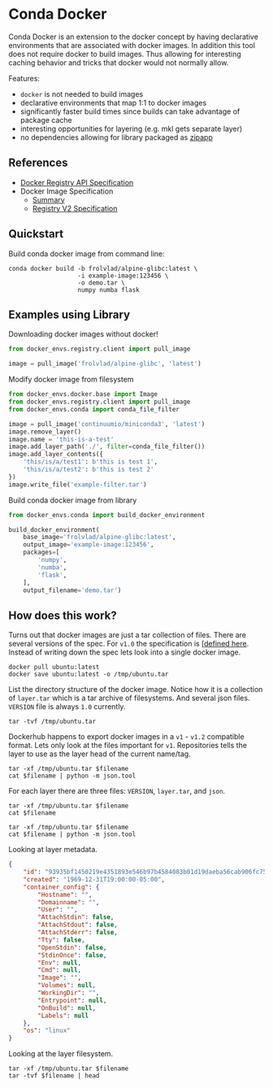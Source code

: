 Conda Docker
============

Conda Docker is an extension to the docker concept by having declarative
environments that are associated with docker images. In addition this
tool does not require docker to build images. Thus allowing for
interesting caching behavior and tricks that docker would not normally
allow.

Features:

-   `docker` is not needed to build images
-   declarative environments that map 1:1 to docker images
-   significantly faster build times since builds can take advantage of
    package cache
-   interesting opportunities for layering (e.g. mkl gets separate
    layer)
-   no dependencies allowing for library packaged as
    [zipapp](https://docs.python.org/3/library/zipapp.html)

References
----------

-   [Docker Registry API
    Specification](https://docs.docker.com/registry/spec/api/)
-   Docker Image Specification
    -   [Summary](https://github.com/moby/moby/blob/master/image/spec/v1.2.md)
    -   [Registry V2
        Specification](https://docs.docker.com/registry/spec/manifest-v2-2/)

Quickstart
----------
Build conda docker image from command line:

```shell
conda docker build -b frolvlad/alpine-glibc:latest \
                   -i example-image:123456 \
                   -o demo.tar \
                   numpy numba flask
```



Examples using Library
----------------------

Downloading docker images without docker!

```python
from docker_envs.registry.client import pull_image

image = pull_image('frolvlad/alpine-glibc', 'latest')
```

Modify docker image from filesystem

```python
from docker_envs.docker.base import Image
from docker_envs.registry.client import pull_image
from docker_envs.conda import conda_file_filter

image = pull_image('continuumio/miniconda3', 'latest')
image.remove_layer()
image.name = 'this-is-a-test'
image.add_layer_path('./', filter=conda_file_filter())
image.add_layer_contents({
    'this/is/a/test1': b'this is test 1',
    'this/is/a/test2': b'this is test 2'
})
image.write_file('example-filter.tar')
```

Build conda docker image from library

```python
from docker_envs.conda import build_docker_environment

build_docker_environment(
    base_image='frolvlad/alpine-glibc:latest',
    output_image='example-image:123456',
    packages=[
        'numpy',
        'numba',
        'flask',
    ],
    output_filename='demo.tar')
```

How does this work?
-------------------

Turns out that docker images are just a tar collection of files. There
are several versions of the spec. For `v1.0` the specification is
\[[defined
here](https://github.com/moby/moby/blob/master/image/spec/v1.md).
Instead of writing down the spec lets look into a single docker image.

```shell
docker pull ubuntu:latest
docker save ubuntu:latest -o /tmp/ubuntu.tar
```

List the directory structure of the docker image. Notice how it is a
collection of `layer.tar` which is a tar archive of filesystems. And
several json files. `VERSION` file is always `1.0` currently.

```shell
tar -tvf /tmp/ubuntu.tar
```

Dockerhub happens to export docker images in a `v1` - `v1.2` compatible
format. Lets only look at the files important for `v1`. Repositories
tells the layer to use as the layer head of the current name/tag.

```shell
tar -xf /tmp/ubuntu.tar $filename
cat $filename | python -m json.tool
```

For each layer there are three files: `VERSION`, `layer.tar`, and
`json`.

```shell
tar -xf /tmp/ubuntu.tar $filename
cat $filename
```

```shell
tar -xf /tmp/ubuntu.tar $filename
cat $filename | python -m json.tool
```

Looking at layer metadata.

```json
{
    "id": "93935bf1450219e4351893e546b97b4584083b01d19daeba56cab906fc75fc1c",
    "created": "1969-12-31T19:00:00-05:00",
    "container_config": {
        "Hostname": "",
        "Domainname": "",
        "User": "",
        "AttachStdin": false,
        "AttachStdout": false,
        "AttachStderr": false,
        "Tty": false,
        "OpenStdin": false,
        "StdinOnce": false,
        "Env": null,
        "Cmd": null,
        "Image": "",
        "Volumes": null,
        "WorkingDir": "",
        "Entrypoint": null,
        "OnBuild": null,
        "Labels": null
    },
    "os": "linux"
}
```

Looking at the layer filesystem.

```shell
tar -xf /tmp/ubuntu.tar $filename
tar -tvf $filename | head
```
